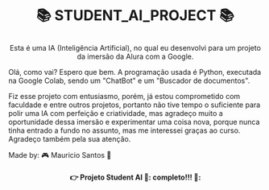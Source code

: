 # <p align="center">📚 STUDENT_AI_PROJECT 📚</p>

<p align="center">Esta é uma IA (Inteligência Artificial), no qual eu desenvolvi para um projeto da imersão da Alura com a Google.</p>


Olá, como vai? Espero que bem.
A programação usada é Python, executada na Google Colab, sendo um "ChatBot" e um "Buscador de documentos".

Fiz esse projeto com entusiasmo, porém, já estou comprometido com faculdade e entre outros projetos, portanto não tive tempo o suficiente para polir uma IA com perfeição e criatividade, mas agradeço muito a oportunidade dessa imersão e experimentar uma coisa nova, porque nunca tinha entrado a fundo no assunto, mas me interessei graças ao curso. Agradeço também pela sua atenção.

Made by: 🎮 Mauricio Santos 👋

  <h4 align="Center">
 👉 Projeto Student AI 🤖: completo!!! 📢:
  </h4>
